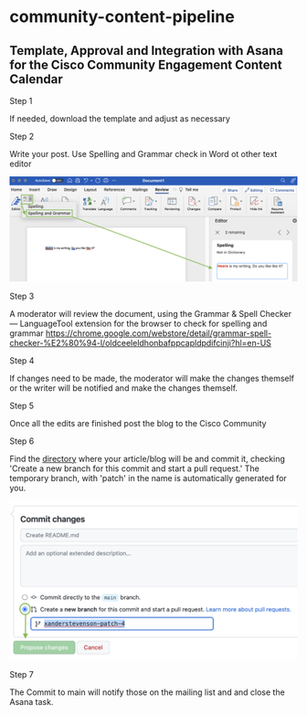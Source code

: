 # community-content-pipeline

## Template, Approval and Integration with Asana for the Cisco Community Engagement Content Calendar


Step 1

If needed, download the template and adjust as necessary


Step 2


Write your post. Use Spelling and Grammar check in Word ot other text editor

<img src="https://github.com/xanderstevenson/community-content-pipeline/blob/main/media/Word-Check.png?raw=true" width=800) />


Step 3

A moderator will review the document, using the Grammar & Spell Checker — LanguageTool extension for the browser to check for spelling and grammar
https://chrome.google.com/webstore/detail/grammar-spell-checker-%E2%80%94-l/oldceeleldhonbafppcapldpdifcinji?hl=en-US


Step 4

If changes need to be made, the moderator will make the changes themself or the writer will be notified and make the changes themself. 


Step 5

Once all the edits are finished post the blog to the Cisco Community


Step 6

Find the [directory](https://github.com/xanderstevenson/community-content-pipeline/tree/main/developer-hub) where your article/blog will be and commit it, checking 'Create a new branch for this commit and start a pull request.' The temporary branch, with 'patch' in the name is automatically generated for you.


<img src="https://github.com/xanderstevenson/community-content-pipeline/blob/main/media/Commit.png?raw=true" width=600) />


Step 7

The Commit to main will notify those on the mailing list and and close the Asana task.



